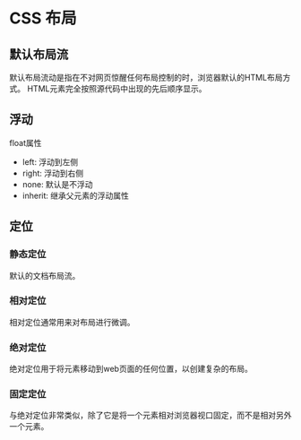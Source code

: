 # CSS 布局

## 默认布局流

默认布局流动是指在不对网页惊醒任何布局控制的时，浏览器默认的HTML布局方式。
HTML元素完全按照源代码中出现的先后顺序显示。

## 浮动

float属性

* left:    浮动到左侧
* right:   浮动到右侧
* none:    默认是不浮动
* inherit: 继承父元素的浮动属性

## 定位

### 静态定位

默认的文档布局流。

### 相对定位

相对定位通常用来对布局进行微调。

### 绝对定位

绝对定位用于将元素移动到web页面的任何位置，以创建复杂的布局。

### 固定定位

与绝对定位非常类似，除了它是将一个元素相对浏览器视口固定，而不是相对另外一个元素。